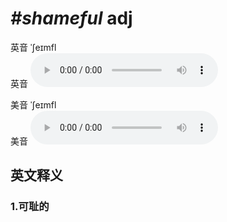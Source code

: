 # ***\#shameful*** adj
英音 ˈʃeɪmfl  
英音
<audio src="./media/shameful1_AAC.aac" controls="controls"></audio>

美音 ˈʃeɪmfl  
美音
<audio src="./media/shameful2_AAC.aac" controls="controls"></audio>



  

英文释义
---
### 1.**可耻的**  


